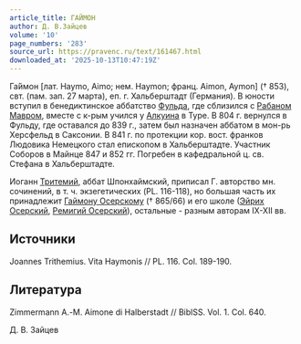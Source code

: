 ```yaml
---
article_title: ГАЙМОН
author: Д. В.Зайцев
volume: '10'
page_numbers: '283'
source_url: https://pravenc.ru/text/161467.html
downloaded_at: '2025-10-13T10:47:19Z'
---
```


Га́ймон [лат. Haymo, Aimo; нем. Haymon; франц. Aimon, Aymon] († 853), свт. (пам. зап. 27 марта), еп. г. Хальберштадт (Германия). В юности вступил в бенедиктинское аббатство [Фульда](https://pravenc.ru/text/Фульда.html), где сблизился с [Рабаном Мавром](<https://pravenc.ru/text/Рабаном Мавром.html>), вместе с к-рым учился у [Алкуина](https://pravenc.ru/text/Алкуин.html) в Туре. В 804 г. вернулся в Фульду, где оставался до 839 г., затем был назначен аббатом в мон-рь Херсфельд в Саксонии. В 841 г. по протекции кор. вост. франков Людовика Немецкого стал епископом в Хальберштадте. Участник Соборов в Майнце 847 и 852 гг. Погребен в кафедральной ц. св. Стефана в Хальберштадте.

Иоганн [Тритемий](https://pravenc.ru/text/Тритемий.html), аббат Шпонхаймский, приписал Г. авторство мн. сочинений, в т. ч. экзегетических (PL. 116-118), но большая часть их принадлежит [Гаймону Осерскому](<https://pravenc.ru/text/Гаймону Осерскому.html>) († 865/66) и его школе ([Эйрих Осерский](<https://pravenc.ru/text/Эйрих Осерский.html>), [Ремигий Осерский](<https://pravenc.ru/text/Ремигий Осерский.html>)), остальные - разным авторам IX-XII вв.

## Источники

Joannes Trithemius. Vita Haymonis // PL. 116. Col. 189-190.

## Литература

Zimmermann A.-М. Aimone di Halberstadt // BiblSS. Vol. 1. Col. 640.

Д. В.  Зайцев

